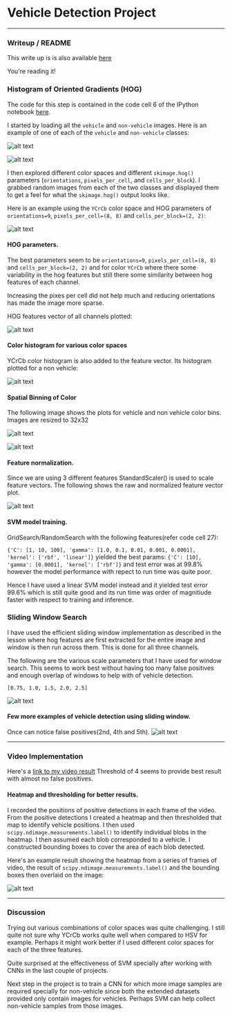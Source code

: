 

# Vehicle Detection Project

[//]: # (Image References)
[image1]: ./output_images/hog_RGB.png
[image2]: ./output_images/hog_HSV.png
[image3]: ./output_images/hog_YCrCb.png
[image4]: ./output_images/hog_LUV.png
[image5]: ./output_images/hog_YCrCb_features.png
[image6]: ./output_images/hog_YCrCb_features.png
[image7]: ./output_images/vehicle_YCrCb_spatial.png
[image8]: ./output_images/non-vehicle_YCrCb_spatial.png
[image9]: ./output_images/vehicle_YCrCb_hist.png
[image10]: ./output_images/vehicle_raw_scaled.png
[image11]: ./output_images/sliding_window_overlapped.png
[image12]: ./output_images/test_detection.png
[image13]: ./output_images/vehicle_heat_boundary.png
[image14]: ./output_images/vehicle_img.png
[image15]: ./output_images/non_vehcile_img.png
[video1]: ./output_videos/project_video.mp4

---
### Writeup / README

This write up is is also available [here](https://github.com/geek101/CarND-Vehicle-Detection/blob/master/README.md)  

You're reading it!

### Histogram of Oriented Gradients (HOG)

The code for this step is contained in the code cell 6 of the IPython notebook [here](https://github.com/geek101/CarND-Vehicle-Detection/blob/master/vehicle_detection.ipynb).

I started by loading all the `vehicle` and `non-vehicle` images.  Here is an example of one of each of the `vehicle` and `non-vehicle` classes:

![alt text][image14]

![alt text][image15]

I then explored different color spaces and different `skimage.hog()` parameters (`orientations`, `pixels_per_cell`, and `cells_per_block`).  I grabbed random images from each of the two classes and displayed them to get a feel for what the `skimage.hog()` output looks like.

Here is an example using the `YCrCb` color space and HOG parameters of `orientations=9`, `pixels_per_cell=(8, 8)` and `cells_per_block=(2, 2)`:

![alt text][image3]

#### HOG parameters.

The best parameters seem to be `orientations=9`, `pixels_per_cell=(8, 8)` and `cells_per_block=(2, 2)` and for color `YCrCb` where there some variability in the hog features but still there some similarity between hog features of each channel.

Increasing the pixes per cell did not help much and reducing orientations has made the image more sparse.

HOG features vector of all channels plotted:

![alt text][image5]

#### Color histogram for various color spaces

YCrCb color histogram is also added to the feature vector. Its histogram
plotted for a non vehicle:

![alt text][image9]

#### Spatial Binning of Color

The following image shows the plots for vehicle and non vehicle color bins. Images are resized to 32x32

![alt text][image7]

![alt text][image8]

#### Feature normalization.

Since we are using 3 different features StandardScaler() is used to scale feature vectors. The following shows the raw and normalized feature vector plot.

![alt text][image10]

#### SVM model training.

GridSearch/RandomSearch with the following features(refer code cell 27):

`{'C': [1, 10, 100], 'gamma': [1.0, 0.1, 0.01, 0.001, 0.0001], 'kernel': ['rbf', 'linear']}`
yielded the best params:
`{'C': [10], 'gamma': [0.0001], 'kernel': ['rbf']}` and test error was at 99.8% however the model performance with repect to run time was quite poor.

Hence I have used a linear SVM model instead and it yielded test error 
99.6% which is still quite good and its run time was order of magnitiude faster with respect to training and inference.

### Sliding Window Search

I have used the efficient sliding window implementation as described in the lesson where hog features are first extracted for the entire image and window is then run across them. This is done for all three channels.

The following are the various scale parameters that I have used for window search. This seems to work best without having too many false positives and enough overlap of windows to help with of vehicle detection.

`[0.75, 1.0, 1.5, 2.0, 2.5]`

![alt text][image11]

#### Few more examples of vehicle detection using sliding window.

Once can notice false positives(2nd, 4th and 5th).
![alt text][image12]

---

### Video Implementation

Here's a [link to my video result](./output_videos/project_video.mp4)
Threshold of 4 seems to provide best result with almost no false positives.

#### Heatmap and thresholding for better results.

I recorded the positions of positive detections in each frame of the video.  From the positive detections I created a heatmap and then thresholded that map to identify vehicle positions.  I then used `scipy.ndimage.measurements.label()` to identify individual blobs in the heatmap.  I then assumed each blob corresponded to a vehicle.  I constructed bounding boxes to cover the area of each blob detected.  

Here's an example result showing the heatmap from a series of frames of video, the result of `scipy.ndimage.measurements.label()` and the bounding boxes then overlaid on the image:

![alt text][image13]

---

### Discussion

Trying out various combinations of color spaces was quite challenging. I still quite not sure why YCrCb works quite well when compared to HSV for example. Perhaps it might work better if I used different color spaces for each of the three features.

Quite surprised at the effectiveness of SVM specially after working with CNNs in the last couple of projects.

Next step in the project is to train a CNN for which more image samples are required specially for non-vehicle since both the extended datasets provided only contain images for vehicles. Perhaps SVM can help collect non-vehicle samples from those images.

 

